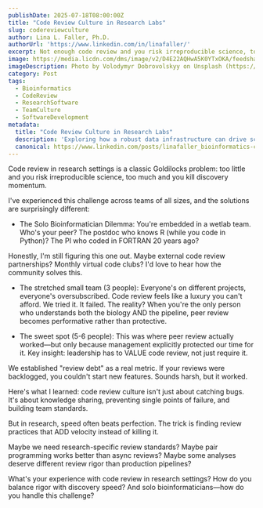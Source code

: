 ```yaml
---
publishDate: 2025-07-18T08:00:00Z
title: "Code Review Culture in Research Labs"
slug: codereviewculture
author: Lina L. Faller, Ph.D.
authorUrl: 'https://www.linkedin.com/in/linafaller/'
excerpt: Not enough code review and you risk irreproducible science, too much and you kill discovery momentum.
image: https://media.licdn.com/dms/image/v2/D4E22AQHwA5K0YTxOKA/feedshare-shrink_800/B4EZgd37k9GUAs-/0/1752847860243?e=1755734400&v=beta&t=BPcQEJtUZvdutPo3-Wp0_PK5BkG2rutmU7kKf9QiqsU
imageDescription: Photo by Volodymyr Dobrovolskyy on Unsplash (https://lnkd.in/e56E35J7)
category: Post
tags:
  - Bioinformatics
  - CodeReview
  - ResearchSoftware
  - TeamCulture
  - SoftwareDevelopment
metadata:
  title: "Code Review Culture in Research Labs"
  description: 'Exploring how a robust data infrastructure can drive scientific innovation and collaboration.'
  canonical: https://www.linkedin.com/posts/linafaller_bioinformatics-codereview-researchsoftware-activity-7351976794918395905-rSwI?utm_source=share&utm_medium=member_desktop&rcm=ACoAAATZB5MBqJ_1K5vjD4H8pzXOCeXJAzwKjQs
---
```


Code review in research settings is a classic Goldilocks problem: too little and you risk irreproducible science, too much and you kill discovery momentum.

I've experienced this challenge across teams of all sizes, and the solutions are surprisingly different:

- The Solo Bioinformatician Dilemma: You're embedded in a wetlab team. Who's your peer? The postdoc who knows R (while you code in Python)? The PI who coded in FORTRAN 20 years ago?

Honestly, I'm still figuring this one out. Maybe external code review partnerships? Monthly virtual code clubs? I'd love to hear how the community solves this.

- The stretched small team (3 people): Everyone's on different projects, everyone's oversubscribed. Code review feels like a luxury you can't afford.
  We tried it. It failed. The reality? When you're the only person who understands both the biology AND the pipeline, peer review becomes performative rather than protective.

- The sweet spot (5-6 people): This was where peer review actually worked—but only because management explicitly protected our time for it. Key insight: leadership has to VALUE code review, not just require it.

We established "review debt" as a real metric. If your reviews were backlogged, you couldn't start new features. Sounds harsh, but it worked.

Here's what I learned: code review culture isn't just about catching bugs. It's about knowledge sharing, preventing single points of failure, and building team standards.

But in research, speed often beats perfection. The trick is finding review practices that ADD velocity instead of killing it.

Maybe we need research-specific review standards? Maybe pair programming works better than async reviews? Maybe some analyses deserve different review rigor than production pipelines?

What's your experience with code review in research settings? How do you balance rigor with discovery speed? And solo bioinformaticians—how do you handle this challenge?
